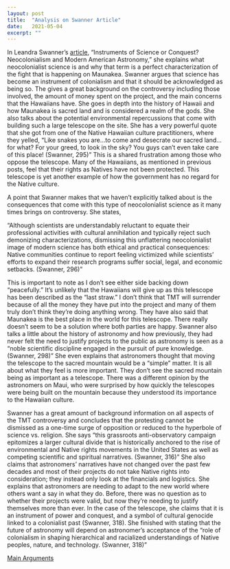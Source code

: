 ```yaml
---
layout: post
title:  "Analysis on Swanner Article"
date:   2021-05-04
excerpt: ""
---
```


In Leandra Swanner’s [article](https://online.ucpress.edu/hsns/article-abstract/47/3/293/105817/Instruments-of-Science-or-Conquest-Neocolonialism?redirectedFrom=fulltext), “Instruments of Science or Conquest? Neocolonialism and Modern American Astronomy,” she explains what neocolonialist science is and why that term is a perfect characterization of the fight that is happening on Maunakea. Swanner argues that science has become an instrument of colonialism and that it should be acknowledged as being so. The gives a great background on the controversy including those involved, the amount of money spent on the project, and the main concerns that the Hawaiians have. She goes in depth into the history of Hawaii and how Maunakea is sacred land and is considered a realm of the gods. She also talks about the potential environmental repercussions that come with building such a large telescope on the site. She has a very powerful quote that she got from one of the Native Hawaiian culture practitioners, where they yelled, “Like snakes you are…to come and desecrate our sacred land…for what? For your greed, to look in the sky? You guys can’t even take care of this place! (Swanner, 295)” This is a shared frustration among those who oppose the telescope. Many of the Hawaiians, as mentioned in previous posts, feel that their rights as Natives have not been protected. This telescope is yet another example of how the government has no regard for the Native culture.

A point that Swanner makes that we haven’t explicitly talked about is the consequences that come with this type of neocolonialist science as it many times brings on controversy. She states, 

 “Although scientists are understandably reluctant to equate their professional activities with cultural annihilation and typically reject such demonizing characterizations, dismissing this unflattering neocolonialist image of modern science has both ethical and practical consequences: Native communities continue to report feeling victimized while scientists’ efforts to expand their research programs suffer social, legal, and economic setbacks. (Swanner, 296)”

This is important to note as I don’t see either side backing down “peacefully.” It’s unlikely that the Hawaiians will give up as this telescope has been described as the “last straw.” I don’t think that TMT will surrender because of all the money they have put into the project and many of them truly don’t think they’re doing anything wrong. They have also said that Maunakea is the best place in the world for this telescope. There really doesn’t seem to be a solution where both parties are happy.
	Swanner also talks a little about the history of astronomy and how previously, they had never felt the need to justify projects to the public as astronomy is seen as a “noble scientific discipline engaged in the pursuit of pure knowledge. (Swanner, 298)” She even explains that astronomers thought that moving the telescope to the sacred mountain would be a “simple” matter. It is all about what they feel is more important. They don’t see the sacred mountain being as important as a telescope. There was a different opinion by the astronomers on Maui, who were surprised by how quickly the telescopes were being built on the mountain because they understood its importance to the Hawaiian culture. 
	
Swanner has a great amount of background information on all aspects of the TMT controversy and concludes that the protesting cannot be dismissed as a one-time surge of opposition or reduced to the hyperbole of science vs. religion. She says “this grassroots anti-observatory campaign epitomizes a larger cultural divide that is historically anchored to the rise of environmental and Native rights movements in the United States as well as competing scientific and spiritual narratives. (Swanner, 316)” She also claims that astronomers’ narratives have not changed over the past few decades and most of their projects do not take Native rights into consideration; they instead only look at the financials and logistics. She explains that astronomers are needing to adapt to the new world where others want a say in what they do. Before, there was no question as to whether their projects were valid, but now they’re needing to justify themselves more than ever. In the case of the telescope, she claims that it is an instrument of power and conquest, and a symbol of cultural genocide linked to a colonialist past (Swanner, 318). She finished with stating that the future of astronomy will depend on astronomer’s acceptance of the “role of colonialism in shaping hierarchical and racialized understandings of Native peoples, nature, and technology. (Swanner, 318)” 

[Main Arguments](https://asokamoto.github.io/407FinalProject/blog/Arguments/)
